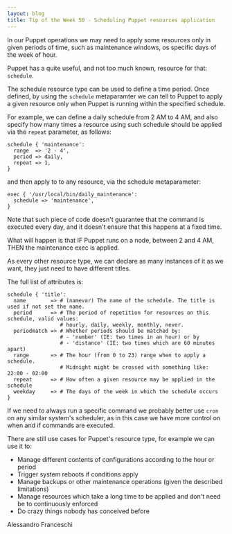 ```yaml
---
layout: blog
title: Tip of the Week 50 - Scheduling Puppet resources application
---
```


In our Puppet operations we may need to apply some resources only in given periods of time, such as maintenance windows, os specific days of the week of hour.

Puppet has a quite useful, and not too much known, resource for that: ```schedule```.

The schedule resource type can be used to define a time period. Once defined, by using the ```schedule``` metaparamter we can tell to Puppet to apply a given resource only when Puppet is running within the specified schedule.

For example, we can define a daily schedule from 2 AM to 4 AM, and also specify how many times a resource using such schedule should be applied via the ```repeat``` parameter, as follows:

    schedule { 'maintenance':
      range  => '2 - 4',
      period => daily,
      repeat => 1,
    }

and then apply to to any resource, via the schedule metaparameter:

    exec { '/usr/local/bin/daily_maintenance':
      schedule => 'maintenance',
    }

Note that such piece of code doesn't guarantee that the command is executed every day, and it doesn't ensure that this happens at a fixed time.

What will happen is that IF Puppet runs on a node, between 2 and 4 AM, THEN the maintenance exec is applied.

As every other resource type, we can declare as many instances of it as we want, they just need to have different titles.

The full list of attributes is:

    schedule { 'title':
      name        => # (namevar) The name of the schedule. The title is used if not set the name.
      period      => # The period of repetition for resources on this schedule, valid values:
                     # hourly, daily, weekly, monthly, never.
      periodmatch => # Whether periods should be matched by:
                     # - 'number' (IE: two times in an hour) or by
                     # - 'distance' (IE: two times which are 60 minutes apart)
      range       => # The hour (from 0 to 23) range when to apply a schedule.
                     # Midnight might be crossed with something like: 22:00 - 02:00
      repeat      => # How often a given resource may be applied in the schedule
      weekday     => # The days of the week in which the schedule occurs
    }

If we need to always run a specific command we probably better use ```cron``` on any similar system's scheduler, as in this case we have more control on when and if commands are executed.

There are still use cases for Puppet's resource type, for example we can use it to:

  - Manage different contents of configurations according to the hour or period
  - Trigger system reboots if conditions apply
  - Manage backups or other maintenance operations (given the described limitations)
  - Manage resources which take a long time to be applied and don't need be to continuously enforced
  - Do crazy things nobody has conceived before

Alessandro Franceschi

